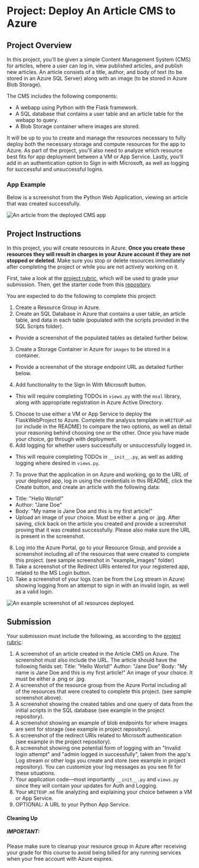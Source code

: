# Project: Deploy An Article CMS to Azure

## Project Overview

In this project, you'll be given a simple Content Management System (CMS) for articles, where a user can log in, view published articles, and publish new articles. An article consists of a title, author, and body of text (to be stored in an Azure SQL Server) along with an image (to be stored in Azure Blob Storage).

The CMS includes the following components:

* A webapp using Python with the Flask framework.
* A SQL database that contains a user table and an article table for the webapp to query.
* A Blob Storage container where images are stored.

It will be up to you to create and manage the resources necessary to fully deploy both the necessary storage and compute resources for the app to Azure. As part of the project, you'll also need to analyze which resource best fits for app deployment between a VM or App Service. Lastly, you'll add in an authentication option to Sign in with Microsoft, as well as logging for successful and unsuccessful logins.

### App Example

Below is a screenshot from the Python Web Application, viewing an article that was created successfully.

![An article from the deployed CMS app](https://video.udacity-data.com/topher/2020/March/5e6f8ed6_article-cms/article-cms.png)

## Project Instructions

In this project, you will create resources in Azure. **Once you create these resources they will result in charges in your Azure account if they are not stopped or deleted**. Make sure you stop or delete resources immediately after completing the project or while you are not actively working on it.

First, take a look at the [project rubric](https://review.udacity.com/#!/rubrics/2850/view), which will be used to grade your submission. Then, get the starter code from this [repository](https://github.com/udacity/nd081-c1-provisioning-microsoft-azure-vms-project-starter).

You are expected to do the following to complete this project:

1. Create a Resource Group in Azure.
2. Create an SQL Database in Azure that contains a user table, an article table, and data in each table (populated with the scripts provided in the SQL Scripts folder).
* Provide a screenshot of the populated tables as detailed further below.
3. Create a Storage Container in Azure for `images` to be stored in a container.
* Provide a screenshot of the storage endpoint URL as detailed further below.
4. Add functionality to the Sign In With Microsoft button.
* This will require completing TODOs in `views.py` with the `msal` library, along with appropriate registration in Azure Active Directory.
5. Choose to use either a VM or App Service to deploy the FlaskWebProject to Azure. Complete the analysis template in `WRITEUP.md` (or include in the README) to compare the two options, as well as detail your reasoning behind choosing one or the other. Once you have made your choice, go through with deployment.
6. Add logging for whether users successfully or unsuccessfully logged in.
* This will require completing TODOs in `__init__.py`, as well as adding logging where desired in `views.py`.
7. To prove that the application in on Azure and working, go to the URL of your deployed app, log in using the credentials in this README, click the Create button, and create an article with the following data:
* Title: "Hello World!"
* Author: "Jane Doe"
* Body: "My name is Jane Doe and this is my first article!"
* Upload an image of your choice. Must be either a .png or .jpg. After saving, click back on the article you created and provide a screenshot proving that it was created successfully. Please also make sure the URL is present in the screenshot.
8. Log into the Azure Portal, go to your Resource Group, and provide a screenshot including all of the resources that were created to complete this project. (see sample screenshot in "example_images" folder)
9. Take a screenshot of the Redirect URIs entered for your registered app, related to the MS Login button.
10. Take a screenshot of your logs (can be from the Log stream in Azure) showing logging from an attempt to sign in with an invalid login, as well as a valid login.

![An example screenshot of all resources deployed.](https://video.udacity-data.com/topher/2020/May/5ed0057a_sample-azure-portal-resource-group/sample-azure-portal-resource-group.png)

## Submission

Your submission must include the following, as according to the [project rubric](https://review.udacity.com/#!/rubrics/2850/view):

1. A screenshot of an article created in the Article CMS on Azure. The screenshot must also include the URL. The article should have the following fields set:
Title: "Hello World!"
Author: "Jane Doe"
Body: "My name is Jane Doe and this is my first article!"
An image of your choice. It must be either a .png or .jpg.
2. A screenshot of the resource group from the Azure Portal including all of the resources that were created to complete this project. (see sample screenshot above).
3. A screenshot showing the created tables and one query of data from the initial scripts in the SQL database (see example in the project repository).
4. A screenshot showing an example of blob endpoints for where images are sent for storage (see example in project repository).
5. A screenshot of the redirect URIs related to Microsoft authentication (see example in the project repository).
6. A screenshot showing one potential form of logging with an "Invalid login attempt" and "admin logged in successfully", taken from the app's Log stream or other logs you create and store (see example in project repository). You can customize your log messages as you see fit for these situations.
7. Your application code—most importantly `__init__.py` and `views.py` since they will contain your updates for Auth and Logging.
8. Your `WRITEUP.md` file analyzing and explaining your choice between a VM or App Service.
9. OPTIONAL: A URL to your Python App Service.

#### Cleaning Up

##### IMPORTANT:

Please make sure to cleanup your resource group in Azure after receiving your grade for this course to avoid being billed for any running services when your free account with Azure expires.
